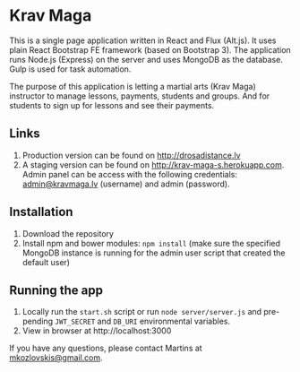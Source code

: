 # Krav Maga

This is a single page application written in React and Flux (Alt.js). It uses plain React Bootstrap FE framework (based on Bootstrap 3). The application runs Node.js (Express) on the server and uses MongoDB as the database. Gulp is used for task automation.

The purpose of this application is letting a martial arts (Krav Maga) instructor to manage lessons, payments, students and groups. And for students to sign up for lessons and see their payments.

## Links
1. Production version can be found on http://drosadistance.lv
2. A staging version can be found on http://krav-maga-s.herokuapp.com. Admin panel can be access with the following credentials: admin@kravmaga.lv (username) and admin (password).

## Installation
1. Download the repository
2. Install npm and bower modules: `npm install` (make sure the specified MongoDB instance is running for the admin user script that created the default user)

## Running the app
1. Locally run the `start.sh` script or run `node server/server.js` and pre-pending `JWT_SECRET` and `DB_URI` environmental variables.
2. View in browser at http://localhost:3000

If you have any questions, please contact Martins at [mkozlovskis@gmail.com](mkozlovskis@gmail.com).
